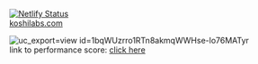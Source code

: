[![Netlify Status](https://api.netlify.com/api/v1/badges/96d16eb4-07bb-4302-8296-3ffa95baea29/deploy-status)](https://app.netlify.com/sites/koshilabs/deploys)<br />
[koshilabs.com](https://koshilabs.com)

![uc_export=view id=1bqWUzrro1RTn8akmqWWHse-lo76MATyr](https://github.com/user-attachments/assets/0bdfa948-0a9a-44f9-a631-1af528b2456d)<br />
link to performance score: [click here](https://pagespeed.web.dev/analysis/https-koshilabs-com/wro0dgd00f?form_factor=desktop)
